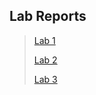 ## **Lab Reports**
> [Lab 1](https://katrinab2727.github.io/cse15l-lab-reports/lab1)
> 
> [Lab 2](https://katrinab2727.github.io/cse15l-lab-reports/lab2)
> 
> [Lab 3](https://katrinab2727.github.io/cse15l-lab-reports/lab3)
